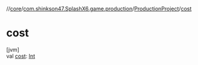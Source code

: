 //[core](../../../index.md)/[com.shinkson47.SplashX6.game.production](../index.md)/[ProductionProject](index.md)/[cost](cost.md)

# cost

[jvm]\
val [cost](cost.md): [Int](https://kotlinlang.org/api/latest/jvm/stdlib/kotlin/-int/index.html)
